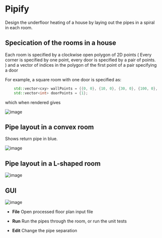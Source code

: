 # Pipify

Design the underfloor heating of a house by laying out the pipes in a spiral in each room.

## Specication of the rooms in a house

Each room is specified by a clockwise open polygon of 2D points ( Every corner is specified by one point, every door is specified by a pair of points. ) and a vector of indices in the polygon of the first point of a pair specifying a door

For example, a square room with one door is specified as:

```C++
    std::vector<cxy> wallPoints = {{0, 0}, {10, 0}, {30, 0}, {100, 0}, {100, 100}, {0, 100}};
    std::vector<int> doorPoints = {1};
```

which when rendered gives

![image](https://github.com/user-attachments/assets/5d1d233f-919c-4ad8-b202-1d28d04ace88)

## Pipe layout in a convex room

Shows return pipe in blue.

![image](https://github.com/user-attachments/assets/3fa3fcf3-faa0-4acc-b7ea-fa872df0b8ba)


## Pipe layout in a L-shaped room

![image](https://github.com/user-attachments/assets/a8835ac3-ced3-4e80-a3c6-cc75b2459b58)

## GUI

![image](https://github.com/user-attachments/assets/f4267a52-29ab-46cf-9d72-7721a6545550)

- **File**  Open processed floor plan input file

- **Run**  Run the pipes through the room, or run the unit tests

 - **Edit** Change the pipe separation



